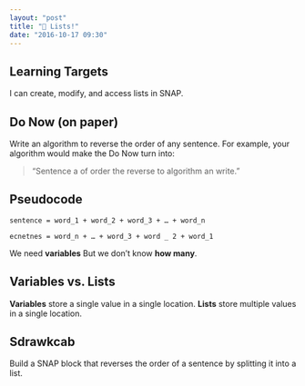 ```yaml
---
layout: "post"
title: "🔢 Lists!"
date: "2016-10-17 09:30"
---
```


## Learning Targets
I can create, modify, and access lists in SNAP.

## Do Now (on paper)
Write an algorithm to reverse the order of any sentence.
For example, your algorithm would make the Do Now turn into:

> “Sentence a of order the reverse to algorithm an write.”

## Pseudocode
`sentence = word_1 + word_2 + word_3 + … + word_n`

`ecnetnes = word_n + … + word_3 + word _ 2 + word_1`

We need **variables** But we don’t know **how many**.

## Variables vs. Lists
**Variables** store a single value in a single location.
**Lists** store multiple values in a single location.

## Sdrawkcab
Build a SNAP block that reverses the order of a sentence by splitting it into a list.
